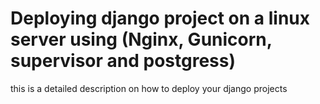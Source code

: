 # Deploying django project on a linux server using (Nginx, Gunicorn, supervisor and postgress)
this is a detailed description on how to deploy your django projects
